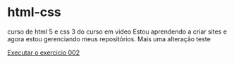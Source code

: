 # html-css
 curso de html 5 e css 3 do curso em video
 Estou aprendendo a criar sites e agora estou gerenciando meus repositórios.
 Mais uma alteração teste

<a href=" https://nathadeoliveira.github.io/html-css/exercicios/EX002/index.html">Executar o exercicio 002</a>
